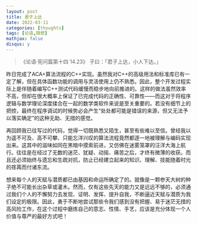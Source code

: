 ```yaml
---
layout: post
title: 君子上达
date: 2022-03-11
categories: [thoughts]
tags: [论语,随想]
mathjax: false
disqus: y
---
```


> 《论语·宪问篇第十四 14.23》 子曰：「君子上达，小人下达。」

昨日完成了ACA+算法流程的C++实现。虽然我对C++的高级用法和标准库已有一定了解，但在具体函数功能的调用与灵活使用上仍不熟悉。因此，整个开发过程实际上是伴随着编写C++测试代码缓慢而稳步地向前推进的。这样的做法虽然效率不高，但却在很大概率上保证了已完成代码的正确性、可靠性——而这对于将程序逻辑与数学理论深度揉合在一起的数学类软件来说是至关重要的。若没有细节上的把控，最终在程序调试的时候势必会产生“处处都可能是错误的来源，但又无法予以落实确定”的这种无助、无措的感觉。

再回顾我已往写过的代码，觉得一切既熟悉又陌生，甚至有些难以至信。曾经我以为遥不可及、高不可攀、只能忘洋兴叹的算法流程竟然都逐一地被理解与编码实现出来。这其中的滋味如同在黑暗中摸索前进，又仿佛在迷雾笼罩的汪洋大海上航行。往往是在经过了无数的迷茫、犹疑、动摇、痛苦之后，才终有微薄的收获。而且还必须始终与遗忘和生疏对抗，防止已经建立起来的知识、理解、技能随着时光的荏苒而付诸东流。

想来每个人的天赋与潜质都已由基因和命运所确定了的。就像是一颗参天大树的种子绝不可能长出杂草或灌木。然而，仅有这些先天的能力又是远远不够的，必须通过我们个人的不懈努力去发现、证明、发挥、提升自我，不断逼近天赋与潜质为我们设定的极限。因此，勇于不断地尝试那些令我们感到没有把握、易于迷茫无措的高风险工作，在这个过程中磨炼自己的意志、性情、手艺，应该是充分体现一个人价值与尊严的最好方式吧！
